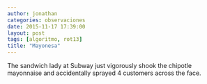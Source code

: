 ```yaml
---
author: jonathan
categories: observaciones
date: 2015-11-17 17:39:00
layout: post
tags: [algoritmo, rot13]
title: "Mayonesa"
---
```


The sandwich lady at Subway just vigorously shook the chipotle mayonnaise and accidentally sprayed 4 customers across the face.
